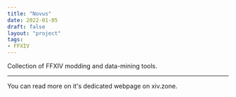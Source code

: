 ```yaml
---
title: "Novus"
date: 2022-01-05
draft: false
layout: "project"
tags:
- FFXIV
---
```


Collection of FFXIV modding and data-mining tools.

---

You can read more on it's dedicated webpage on xiv.zone.
